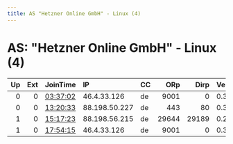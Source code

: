 ```yaml
---
title: AS "Hetzner Online GmbH" - Linux (4)
---
```


# AS: "Hetzner Online GmbH" - Linux (4)

|   Up |   Ext | JoinTime                                                                                            | IP            | CC   |   ORp |   Dirp | Version   | Contact   | Nickname      |   eFamMembers |
|-----:|------:|:----------------------------------------------------------------------------------------------------|:--------------|:-----|------:|-------:|:----------|:----------|:--------------|--------------:|
|    0 |     0 | [03:37:02](https://metrics.torproject.org/rs.html#details/42AB87D451A9F7A8FCF4160DB4ACDCBC65DAB8AF) | 46.4.33.126   | de   |  9001 |      0 | 0.3.1.10  | None      | hacktheplanet |             1 |
|    0 |     0 | [13:20:33](https://metrics.torproject.org/rs.html#details/327157982CB2F65242405325EE5FFB99FFC09194) | 88.198.50.227 | de   |   443 |     80 | 0.3.2.10  | None      | v227          |             1 |
|    1 |     0 | [15:17:23](https://metrics.torproject.org/rs.html#details/E29317BC08686D3F0D420FFFC06E71489A0E5452) | 88.198.56.215 | de   | 29644 |  29189 | 0.2.9.15  | None      | Unnamed       |             1 |
|    1 |     0 | [17:54:15](https://metrics.torproject.org/rs.html#details/860E475123A9A6E78D07A1C9525F8E6B024D8C57) | 46.4.33.126   | de   |  9001 |      0 | 0.3.1.10  | None      | hacktheplanet |             1 |
